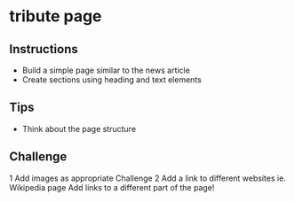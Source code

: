 # tribute page

## Instructions 
- Build a simple page similar to the news article 
- Create sections using heading and text elements 

## Tips 
- Think about the page structure 

## Challenge 
1 Add images as appropriate Challenge 
2 Add a link to different websites ie. Wikipedia page Add links to a different part of the page!